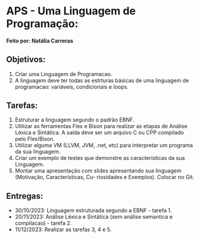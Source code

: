 # APS - Uma Linguagem de Programação:
#### Feito por: Natália Carreras

## Objetivos:
  1. Criar uma Linguagem de Programacao.
  2. A linguagem deve ter todas as estrturas básicas de uma linguagem de programacao: variáveis, condicionais e loops.

## Tarefas:
  1. Estruturar a linguagem segundo o padrão EBNF.
  2. Utilizar as ferramentas Flex e Bison para realizar as etapas de Análise Léxica e Sintática. A saída
deve ser um arquivo C ou CPP compilado pelo Flex/Bison.
  3. Utilizar alguma VM (LLVM, JVM, .net, etc) para interpretar um programa da sua linguagem.
  4. Criar um exemplo de testes que demonstre as características da sua Linguagem.
  5. Montar uma apresentação com slides apresentando sua linguagem (Motivação, Características, Cu-
riosidades e Exemplos). Colocar no Git.

## Entregas:
  - 30/10/2023: Linguagem estruturada segundo a EBNF - tarefa 1.
  - 20/11/2023: Análise Léxica e Sintática (sem análise semantica e compilacao) - tarefa 2.
  - 11/12/2023: Realizar as tarefas 3, 4 e 5. 
